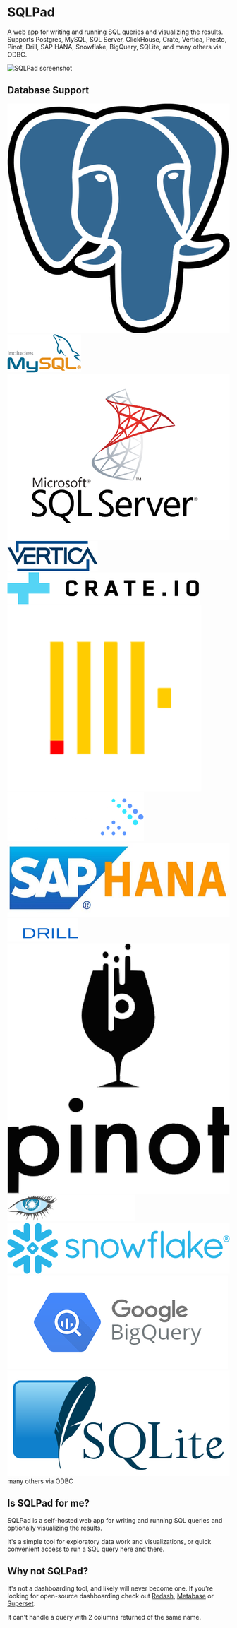 # SQLPad

A web app for writing and running SQL queries and visualizing the results. Supports Postgres, MySQL, SQL Server, ClickHouse, Crate, Vertica, Presto, Pinot, Drill, SAP HANA, Snowflake, BigQuery, SQLite, and many others via ODBC.

<img class="screenshot" src="https://user-images.githubusercontent.com/303966/99915755-32f78e80-2ccb-11eb-9f74-b18846d6108d.png" alt="SQLPad screenshot" >

## Database Support

<div class="db-images">
  <div class="db-container">
    <img src="images/logo-postgresql.png" data-origin="images/logo-postgresql.png" alt="Postgres" >
  </div>
  <div class="db-container">
    <img src="images/logo-mysql.png" data-origin="images/logo-mysql.png" alt="MySQL">
  </div>
  <div class="db-container">
    <img src="images/logo-sql-server.png" data-origin="images/logo-sql-server.png" alt="SQL Server">
  </div>
  <div class="db-container">
    <img src="images/logo-vertica.jpg" data-origin="images/logo-vertica.png" alt="Vertica" >
  </div>
  <div class="db-container">
    <img src="images/logo-crate.svg" data-origin="images/logo-crate.svg" alt="Crate" >
  </div>
  <div class="db-container">
    <img src="images/logo-clickhouse.png" data-origin="images/logo-clickhouse.png" alt="ClickHouse" >
  </div>
  <div class="db-container db-container-bg">
    <img src="images/logo-presto.png" data-origin="images/logo-presto.png" alt="Presto" >
  </div>
  <div class="db-container">
    <img src="images/logo-sap-hana.jpg" data-origin="images/logo-sap-hana.jpg" alt="SAP Hana" >
  </div>
  <div class="db-container db-container-bg">
    <img src="images/logo-apachedrill.png" data-origin="images/logo-apachedrill.png" alt="Apache Drill" >
  </div>
  <div class="db-container">
    <img src="images/logo-pinot.svg" data-origin="images/logo-pinot.svg" alt="Apache Pinot" >
  </div>
  <div class="db-container db-container-bg">
    <img src="images/logo-cassandra.png" data-origin="images/logo-cassandra.png" alt="Cassandra" >
  </div>
  <div class="db-container">
    <img src="images/logo-snowflake.png" data-origin="images/logo-snowflake.png" alt="Snowflake" >
  </div>
  <div class="db-container">
    <img src="images/logo-bigquery.png" data-origin="images/logo-bigquery.png" alt="BigQuery" >
  </div>
  <div class="db-container">
    <img src="images/logo-sqlite.svg" data-origin="images/logo-sqlite.svg" alt="SQLite" >
  </div>
  <div class="db-container">many others via ODBC</div>
</div>

## Is SQLPad for me?

SQLPad is a self-hosted web app for writing and running SQL queries and optionally visualizing the results.

It's a simple tool for exploratory data work and visualizations, or quick convenient access to run a SQL query here and there.

## Why not SQLPad?

It's not a dashboarding tool, and likely will never become one. If you're looking for open-source dashboarding check out [Redash](https://redash.io/), [Metabase](https://www.metabase.com/) or [Superset](https://github.com/apache/incubator-superset).

It can't handle a query with 2 columns returned of the same name.
